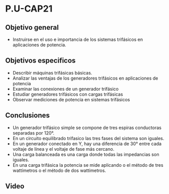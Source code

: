# P.U-CAP21

## Objetivo general

-   Instruirse en el uso e importancia de los sistemas trifásicos en aplicaciones de potencia.

## Objetivos especificos

- Describir máquinas trifásicas básicas.
- Analizar las ventajas de los generadores trifásicos
en aplicaciones de potencia
- Examinar las conexiones de un generador trifásico
- Estudiar generadores trifásicos con cargas
trifásicas
- Observar mediciones de potencia en sistemas
trifásicos


## Conclusiones
- Un generador trifásico simple se compone de tres espiras conductoras separadas por 120°.
- En un circuito equilibrado trifasico las tres fases del sistema son iguales.
- En un generador conectado en Y, hay una diferencia de 30° entre cada voltaje de línea y el voltaje de fase más cercano.
- Una carga balanceada es una carga donde todas las impedancias son iguales.
- En una carga trifásica la potencia se mide aplicando o el método de tres wattímetros o el método de dos
wattímetros.

## Video
